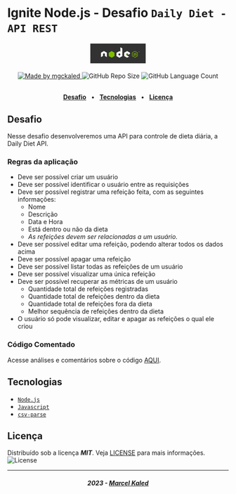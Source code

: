 <!-- markdownlint-disable MD033 -->

# Ignite Node.js - Desafio `Daily Diet - API REST`

<div align="center">
   <img alt="Node.js" src=".github/assets/nodejs-logo.jpg" width="25%"/>
</div>
<br>

<div align="center">
   <a href="https://github.com/mgckaled">
      <img alt="Made by mgckaled" src="https://img.shields.io/badge/made%20by-mgckaled-yellow">
   </a>
   <img alt="GitHub Repo Size" src="https://img.shields.io/github/repo-size/mgckaled/ignite-nodejs-desafio-dailydiet-api-rest">
   <img alt="GitHub Language Count" src="https://img.shields.io/github/languages/count/mgckaled/ignite-nodejs-desafio-dailydiet-api-rest">
</div>
<br>

<div align="center">

[**Desafio**](#desafio) &nbsp;&nbsp;**•**&nbsp;&nbsp;
[**Tecnologias**](#tecnologias) &nbsp;&nbsp;**•**&nbsp;&nbsp;
[**Licença**](#licença)

</div>

## Desafio

Nesse desafio desenvolveremos uma API para controle de dieta diária, a Daily Diet API.

### Regras da aplicação

- Deve ser possível criar um usuário
- Deve ser possível identificar o usuário entre as requisições
- Deve ser possível registrar uma refeição feita, com as seguintes informações:
  - Nome
  - Descrição
  - Data e Hora
  - Está dentro ou não da dieta
  - *As refeições devem ser relacionadas a um usuário.*
- Deve ser possível editar uma refeição, podendo alterar todos os dados acima
- Deve ser possível apagar uma refeição
- Deve ser possível listar todas as refeições de um usuário
- Deve ser possível visualizar uma única refeição
- Deve ser possível recuperar as métricas de um usuário
  - Quantidade total de refeições registradas
  - Quantidade total de refeições dentro da dieta
  - Quantidade total de refeições fora da dieta
  - Melhor sequência de refeições dentro da dieta
- O usuário só pode visualizar, editar e apagar as refeições o qual ele criou

### Código Comentado

Acesse análises e comentários sobre o código [AQUI](./.github/docs/index.md).

## Tecnologias

- [`Node.js`](https://nodejs.org/n/)
- [`Javascript`](https://developer.mozilla.org/pt-BR/docs/Web/JavaScript)
- [`csv-parse`](https://www.npmjs.com/package/csv-parse)

## Licença

Distribuído sob a licença ***MIT***. Veja [LICENSE](LICENSE) para mais informações.  <img alt="License" src="https://img.shields.io/static/v1?label=license&message=MIT&color=49AA26&labelColor=000000">

---

<h5 align="center">
 2023 - <a href="https://github.com/mgckaled/">Marcel Kaled</a>
</h5>
